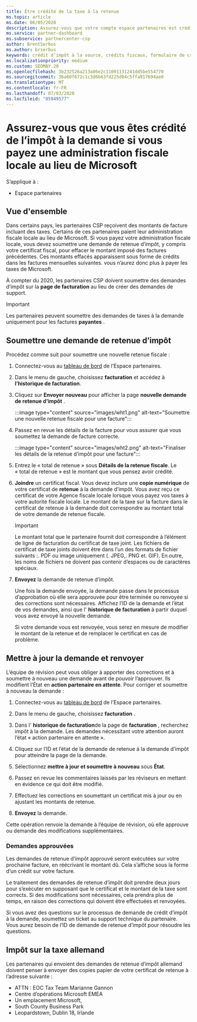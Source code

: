 ```yaml
---
title: Être crédité de la taxe à la retenue
ms.topic: article
ms.date: 06/05/2020
description: Assurez-vous que votre compte espace partenaires est crédité pour la TVA en créant une demande de retenue d’impôt dans l’espace partenaires.
ms.service: partner-dashboard
ms.subservice: partnercenter-csp
author: BrentSerbus
ms.author: brserbus
keywords: crédit d’impôt à la source, crédits fiscaux, formulaire de crédit d’impôt allemand, certificats fiscaux
ms.localizationpriority: medium
ms.custom: SEOMAY.20
ms.openlocfilehash: 3b232526a213a06e2c11001131241dd5be554770
ms.sourcegitcommit: 36a60f672c1c3d6b63fd225d04c5ffa917694ae0
ms.translationtype: MT
ms.contentlocale: fr-FR
ms.lasthandoff: 07/03/2020
ms.locfileid: "85949577"
---
```

# <a name="make-sure-you-are-credited-for-withholding-tax-if-you-pay-a-local-tax-authority-instead-of-microsoft"></a>Assurez-vous que vous êtes crédité de l’impôt à la demande si vous payez une administration fiscale locale au lieu de Microsoft

S’applique à :

- Espace partenaires

## <a name="overview"></a>Vue d'ensemble

Dans certains pays, les partenaires CSP reçoivent des montants de facture incluant des taxes. Certains de ces partenaires paient leur administration fiscale locale au lieu de Microsoft. Si vous payez votre administration fiscale locale, vous devez soumettre une demande de retenue d’impôt, y compris votre certificat fiscal, pour effacer le montant imposé des factures précédentes. Ces montants effacés apparaissent sous forme de crédits dans les factures mensuelles suivantes. vous n’aurez donc plus à payer les taxes de Microsoft.

À compter du 2020, les partenaires CSP doivent soumettre des demandes d’impôt sur la **page de facturation** au lieu de créer des demandes de support.

> [!IMPORTANT]
> Les partenaires peuvent soumettre des demandes de taxes à la demande uniquement pour les factures **payantes** .

## <a name="submit-a-tax-withholding-request"></a>Soumettre une demande de retenue d’impôt

Procédez comme suit pour soumettre une nouvelle retenue fiscale :

1. Connectez-vous au [tableau de bord](https://partner.microsoft.com/dashboard/home) de l’Espace partenaires.

2. Dans le menu de gauche, choisissez **facturation** et accédez à **l’historique de facturation**.

3. Cliquez sur **Envoyer nouveau** pour afficher la page **nouvelle demande de retenue d’impôt** .

   :::image type="content" source="images/wht1.png" alt-text="Soumettre une nouvelle retenue fiscale pour une facture":::

4. Passez en revue les détails de la facture pour vous assurer que vous soumettez la demande de facture correcte.

   :::image type="content" source="images/wht2.png" alt-text="Finaliser les détails de la retenue d’impôt pour une facture":::

5. Entrez le « total de retenue » sous **Détails de la retenue fiscale**. Le « total de retenue » est le montant que vous pensez avoir crédité.

6. **Joindre** un certificat fiscal. Vous devez inclure une **copie numérique** de votre certificat de **retenue** à la demande d’impôt. Vous avez reçu ce certificat de votre Agence fiscale locale lorsque vous payez vos taxes à votre autorité fiscale locale. Le montant de la taxe sur la facture dans le certificat de retenue à la demande doit correspondre au montant total de votre demande de retenue fiscale.

   > [!IMPORTANT]
   > Le montant total que le partenaire fournit doit correspondre à l’élément de ligne de facturation du certificat de taxe joint. Les fichiers de certificat de taxe joints doivent être dans l’un des formats de fichier suivants :. PDF ou image uniquement (. JPEG,. PNG et. GIF). En outre, les noms de fichiers ne doivent pas contenir d’espaces ou de caractères spéciaux.

7. **Envoyez** la demande de retenue d’impôt.

   Une fois la demande envoyée, la demande passe dans le processus d’approbation où elle sera approuvée pour être terminée ou renvoyée si des corrections sont nécessaires. Affichez l’ID de la demande et l’état de vos demandes, ainsi que l' **historique de facturation** à partir duquel vous avez envoyé la nouvelle demande.

   Si votre demande vous est renvoyée, vous serez en mesure de modifier le montant de la retenue et de remplacer le certificat en cas de problème.

## <a name="update-request-and-resubmit"></a>Mettre à jour la demande et renvoyer

L’équipe de révision peut vous obliger à apporter des corrections et à soumettre à nouveau une demande avant de pouvoir l’approuver. Ils modifient l’État en **action partenaire en attente**. Pour corriger et soumettre à nouveau la demande :

1. Connectez-vous au [tableau de bord](https://partner.microsoft.com/dashboard/home) de l’Espace partenaires.

2. Dans le menu de gauche, choisissez **facturation** .

3. Dans l' **historique de facturation**de la page de **facturation** , recherchez impôt à la demande. Les demandes nécessitant votre attention auront l’état « action partenaire en attente ».

4. Cliquez sur l’ID et l’état de la demande de retenue à la demande d’impôt pour atteindre la page de la demande.

5. Sélectionnez **mettre à jour et soumettre à nouveau** sous **État**.

6. Passez en revue les commentaires laissés par les réviseurs en mettant en évidence ce qui doit être modifié.

7. Effectuez les corrections en soumettant un certificat mis à jour ou en ajustant les montants de retenue.

8. **Envoyez** la demande.

Cette opération renvoie la demande à l’équipe de révision, où elle approuve ou demande des modifications supplémentaires.

### <a name="approved-requests"></a>Demandes approuvées

Les demandes de retenue d’impôt approuvé seront exécutées sur votre prochaine facture, en réécrivant le montant dû. Cela s’affiche sous la forme d’un crédit sur votre facture.

Le traitement des demandes de retenue d’impôt doit prendre deux jours pour s’exécuter en supposant que le certificat et le montant de la taxe sont corrects. Si des modifications sont nécessaires, cela prendra plus de temps, en raison des corrections qui doivent être effectuées et renvoyées.

Si vous avez des questions sur le processus de demande de crédit d’impôt à la demande, soumettez un ticket au support technique du partenaire. Vous aurez besoin de l’ID de demande de retenue d’impôt pour résoudre les questions.

## <a name="german-tax-withholding"></a>Impôt sur la taxe allemand

Les partenaires qui envoient des demandes de retenue d’impôt allemand doivent penser à envoyer des copies papier de votre certificat de retenue à l’adresse suivante :

- ATTN : EOC Tax Team Marianne Gannon
- Centre d’opérations Microsoft EMEA
- Un emplacement Microsoft,
- South County Business Park
- Leopardstown, Dublin 18, Irlande
